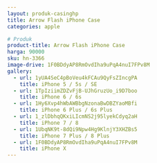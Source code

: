 ```yaml
---
layout: produk-casinghp
title: Arrow Flash iPhone Case
categories: apple

# Produk
product-title: Arrow Flash iPhone Case
harga: 90000
sku: hn-3366
image-drive: 1F0BDdyAP8RmOvdIha9uPqA4nuI7FPv8M
gallery:
  - url: 1yUA4SeC4pBoVeu4kFCAu9QyFsZIncgPA
    title: iPhone 5 / 5s / SE
  - url: 1TpIziimZDZvFjB-UJhGruzUo_i9D7boo
    title: iPhone 6 / 6s
  - url: 1Hy6Xvp4hWbAWBbgNzonaBwDBZYaoMBfi
    title: iPhone 6 Plus / 6s Plus
  - url: 1_zlDbhqQKxiLIcmNS2j95lyekCdyq2aH
    title: iPhone 7 / 8
  - url: 1UbqNK9t-8dQi9Npw4Hg9KlnjY3XHZBs5
    title: iPhone 7 Plus / 8 Plus
  - url: 1F0BDdyAP8RmOvdIha9uPqA4nuI7FPv8M
    title: iPhone X
---
```

